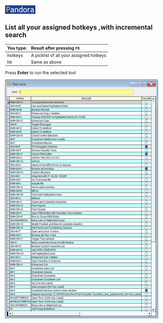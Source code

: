 [![Pandora](Images/pandora2.png)](../README.md)


## List all your assigned hotkeys ,with incremental search

| You type:                |        Result after pressing `F8`                                |
|:-------------------------|:----------------------------------------------------------|
| hotkeys | A picklist of all your assigned hotkeys |
| hk    | Same as above|  

Press **Enter** to run the selected tool

![hk](Images/panhk.png)

